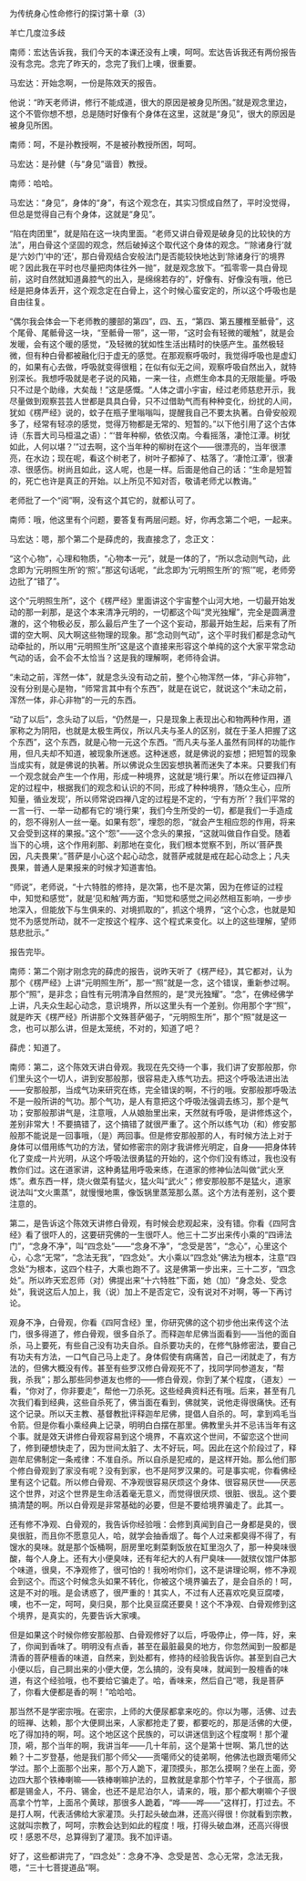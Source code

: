 为传统身心性命修行的探讨第十章（3）

羊亡几度泣多歧

南师：宏达告诉我，我们今天的本课还没有上噢，呵呵。宏达告诉我还有两份报告没有念完。念完了昨天的，念完了我们上噢，很重要。

马宏达：开始念啊，一份是陈效天的报告。

他说：“昨天老师讲，修行不能成道，很大的原因是被身见所困。”就是观念里边，这个不管你想不想，总是随时好像有个身体在这里，这就是“身见”，很大的原因是被身见所困。

南师：呵，不是孙教授啊，不是被孙教授所困，呵呵。

马宏达：是孙健（与“身见”谐音）教授。

南师：哈哈。

马宏达：“身见”，身体的“身”，有这个观念在，其实习惯成自然了，平时没觉得，但总是觉得自己有个身体，这就是“身见”。

“陷在肉团里”，就是陷在这一块肉里面。“老师又讲白骨观是破身见的比较快的方法”，用白骨这个坚固的观念，然后破掉这个取代这个身体的观念。“‘除诸身行’就是‘六妙门’中的‘还’，那白骨观结合安般法门是否能较快地达到‘除诸身行’的境界呢？因此我在平时也尽量把肉体往外一抛”，就是观念放下。“孤零零一具白骨现前，这时自然就知道鼻腔气的出入，是绵绵若存的”，好像有、好像没有哦，他已经是把身体丢开，这个观念定在白骨上，这个时候心蛮安定的，所以这个呼吸也是自由往复。

“偶尔我会体会一下老师教的腰部的第四”，四、五，“第四、第五腰椎至骶骨”，这个尾骨、尾骶骨这一块，“至骶骨一带”，这一带，“这时会有轻微的暖触”，就是会发暖，会有这个暖的感觉，“及轻微的犹如性生活出精时的快感产生。虽然极轻微，但有种白骨都被融化归于虚无的感觉。在那观察呼吸时，我觉得呼吸也是虚幻的，如果有心去做，呼吸就变得很粗；在似有似无之间，观察呼吸自然出入，就特别深长。我想呼吸就是老子说的风箱，一来一往，点燃生命本具的无限能量。呼吸只不过是个助缘，大矣哉！”这是感慨。“人体之谓小宇宙，经过老师慈悲开示，我尽量做到观察芸芸人世都是具具白骨，只不过借助气而有种种变化，纷扰的人间，犹如《楞严经》说的，蚊子在瓶子里嗡嗡叫，提醒我自己不要太执著。白骨安般观多了，经常有轻凉的感觉，觉得万物都是无常的、短暂的。”以下他引用了这个古体诗（东晋大司马桓温之语）：“‘昔年种柳，依依汉南。今看摇落，凄怆江潭。树犹如此，人何以堪？’”过去啊，这个当年种的柳树在这个——很漂亮的，当年很漂亮，在水边；现在呢，看这个树老了，树叶子都掉了、枯落了。‘凄怆江潭’，很凄凉、很感伤。树尚且如此，这人呢，也是一样。后面是他自己的话：“生命是短暂的，死亡也许是真正的开始。以上所见不知对否，敬请老师尤以教诲。”

老师批了一个“阅”啊，没有这个其它的，就都认可了。

南师：哦，他这里有个问题，要答复有两层问题。好，你再念第二个吧，一起来。

马宏达：嗯，那个第二个是薛虎的，我直接念了，念正文：

“这个心物”，心理和物质，“心物本一元”，就是一体的了，“所以念动则气动，此念即为‘元明照生所’的‘照’。”那这句话呢，“此念即为‘元明照生所’的‘照’”呢，老师旁边批了“错了”。

这个“元明照生所”，这个《楞严经》里面讲这个宇宙整个山河大地，一切最开始发动的那一刹那，是这个本来清净元明的，一切都这个叫“灵光独耀”，完全是圆满澄澈的，这个物极必反，那么最后产生了一个这个妄动，那最开始生起，后来有了所谓的空大啊、风大啊这些物理的现象。那“念动则气动”，这个平时我们都是念动气动牵扯的，所以用“元明照生所”这是这个直接来形容这个单纯的这个大家平常念动气动的话，会不会不太恰当？这是我的理解啊，老师待会讲。

“未动之前，浑然一体”，就是念头没有动之前，整个心物浑然一体，“非心非物”，没有分别是心是物，“师常言其中有个东西”，就是在说它，就说这个“未动之前，浑然一体，非心非物”的一元的东西。

“动了以后”，念头动了以后，“仍然是一，只是现象上表现出心和物两种作用，道家称之为阴阳，也就是太极生两仪，所以凡夫与圣人的区别，就在于圣人把握了这个东西”，这个东西，就是心物一元这个东西。“而凡夫与圣人虽然有同样的功能作用，但凡夫却不知道，被现象所迷惑。这种迷惑，就是佛说的妄想；把短暂的现象当成实有，就是佛说的执著。所以佛说众生因妄想执著而迷失了本来。只要我们有一个观念就会产生一个作用，形成一种境界，这就是‘境行果’。所以在修证四禅八定的过程中，根据我们的观念和认识的不同，形成了种种境界，‘随众生心，应所知量，循业发现’，所以师常说四禅八定的过程是不定的，‘宁有方所’？我们平常的一言一行、一举一动都有它的‘境行果’，我们今生所受的一切，都是我们一手造成的，怨不得别人一丝一毫。如果有怨”，埋怨的怨，“就会产生相应怨的作用，将来又会受到这样的果报。”这个“怨”——这个念头的果报，“这就叫做自作自受。随着当下的心境，这个作用刹那、刹那地在变化，我们根本觉察不到，所以‘菩萨畏因，凡夫畏果’。”菩萨是小心这个起心动念，就菩萨戒就是戒在起心动念上；凡夫畏果，普通人是果报来的时候才知道害怕。

“师说”，老师说，“十六特胜的修持，是次第，也不是次第，因为在修证的过程中，知觉和感觉”，就是‘见和触’两方面，“知觉和感觉之间必然相互影响，一步步地深入，但能放下与生俱来的、对境抓取的”，抓这个境界，“这个心念，也就是知觉不为感觉所动，就不一定按这个程序、这个程式来变化。以上的这些理解，望师慈悲批示。”

报告完毕。

南师：第二个刚才刚念完的薛虎的报告，说昨天听了《楞严经》，其它都对，认为那个《楞严经》上讲“元明照生所”，那一“照”就是一念，这个错误，重新参过啊。那个“照”，是非念；自性有元明清净自然照的，是“灵光独耀”。“念”，在佛经佛学上讲，凡夫众生起心动念，意识境界，所以这里头有一个差别。你用那个字“照”，就是昨天《楞严经》所讲那个文殊菩萨偈子，“元明照生所”，那个“照”就是这一念，也可以那么讲，但是太笼统，不对的，知道了吧？

薛虎：知道了。

南师：第二，这个陈效天讲白骨观。我现在先交待一个事，我们讲了安那般那，你们里头这个一切人，讲到安那般那，很容易走入练气功去。把这个呼吸法进出法——安那般那，当成气功来研究在练，完全错误的啊，不行的哦。安那般那呼吸法不是一般所讲的气功。那个气功，是人有意把这个呼吸法强调去练习，那个是气功；安那般那讲气是，注意哦，人从娘胎里出来，天然就有呼吸，是讲修炼这个，差别非常大！不要搞错了，这个搞错了就很严重了。这个所以练气功（和）修安那般那不能说是一回事哦，（是）两回事。但是修安那般那的人，有时候方法上对于身体可以借用练气功的方法，譬如修密宗的刚才我讲修光明定，自身——把身体转化了变成一片光明，从这个呼吸法很勇猛的开始的，这个你们没有练过，我也没有教你们过。这在道家讲，这种勇猛用呼吸来练，在道家的修神仙法叫做“武火烹炼”。煮东西一样，烧火做菜有猛火，猛火叫“武火”；修安那般那不是猛火，道家说法叫“文火熏蒸”，就慢慢地熏，像饭锅里蒸笼那么蒸。这个方法有差别，这个要注意的。

第二，是告诉这个陈效天讲修白骨观，有时候会悲观起来，没有错。你看《四阿含经》看了很吓人的，这要研究佛的一生很吓人。他三十二岁出来传小乘的“四谛法门”，“念身不净”，叫“四念处”——“念身不净”，“念受是苦”，“念心”，心里这个心，心念“无常”，“念法无我”，“四念处”。大小乘以“四念处”佛法为根本，注意“四念处”为根本，这四个柱子，大乘也跑不了。这是佛第一步出来，三十二岁，“四念处”。所以昨天宏忍师（对）佛提出来“十六特胜”下面，她（加）“身念处、受念处”，我说这后人加上，我（说）加上不是否定它，没有说对不对啊，等一下再讨论。

观身不净，白骨观，你看《四阿含经》里，你研究佛的这个初步他出来传这个法门，很多得道了，修白骨观，很多自杀了。而释迦牟尼佛当面看到——当他的面自杀，马上要死，有些自己没有功夫自杀。自杀要功夫的，在修气脉修密法，要自己有功夫有方法，一口气自己马上走了。身体假使有病痛苦，自己一闭就走了，有方法的，但佛大概没有传。甚至有些罗汉修白骨观死不了，找同学同参道友，“帮我，杀我”；那么那些同参道友也修的——修白骨观，你到了某个程度，（道友）一看，“你对了，你非要走”，帮他一刀杀死。这些经典资料还有哦。后来，甚至有几次我们看到经典，这些自杀死了，佛当面在看到，佛就笑，说他走得很痛快。还有这个记录。所以天主教、基督教批评释迦牟尼佛，提倡人自杀的。呵，拿到鸡毛当令箭。但是你看小乘经典上记录，明明白白摆在那里。佛教里头并不忌讳当年有这个事。就是效天讲修白骨观容易到这个境界，不喜欢这个世间，不留恋这个世间了，修到硬想快走了，因为世间太脏了、太不好玩，呵。因此在这个阶段过了，释迦牟尼佛制定一条戒律：不准自杀。所以自杀是犯戒的，是这样开始。那么他们那个修白骨观到了家没有呢？没有到家，也不是阿罗汉果的。可是事实呢，你看佛经里有这个记载。所以修白骨观、不净观很容易厌烦这个身体、很容易厌世——厌恶这个世界，对这个世界是生命活着毫无意义，而觉得很厌烦、很脏、很乱。这个要搞清楚的啊。所以白骨观是非常基础的必要，但是不要给境界骗走了。此其一。

还有修不净观、白骨观的，我告诉你经验哦：会修到真闻到自己一身都是臭的，很臭很脏，而且你不愿意见人，哈，就学会抽香烟了。每个人过来都臭得不得了，有馊水的臭味。就是那个饭桶啊，厨房里吃剩菜剩饭放在缸里泡久了，那一种臭味很酸，每个人身上。还有大小便臭味，还有年纪大的人有尸臭味——就殡仪馆尸体那个味道，很臭，不净观修了，很可怕的！我吩咐你们，这不是讲理论啊，修不净观会到这个。而这个时候念头如果不转化，你被这个境界骗去了，是会自杀的！呵，这是不对的哦。是会诱惑了，很严重的！其实人，不过有人还喜欢吃臭豆腐喽，噢，也不一定，呵呵，臭归臭，那个比臭豆腐还要臭！这个不净观、白骨观修到这个境界，是真实的，先要告诉大家噢。

但是如果这个时候你修安那般那、白骨观修好了以后，呼吸停止，停一阵，好，来了，你闻到香味了。明明没有点香，甚至在最脏最臭的地方，你忽然闻到一股都是清香的菩萨檀香的味道，自然来，到处都有，修持的经验我告诉你。甚至到自己大小便以后，自己屙出来的小便大便，怎么搞的，没有臭味，就闻到一股檀香的味道，有这个经验哦，也不要给它骗走了。哈，香味来，然后自己“嗯，我是菩萨了，你看大便都是香的啊！”哈哈哈。

那当然不是学密宗哦。在密宗，上师的大便尿都拿来吃的。你以为哪，活佛、过去的班禅、达赖，那个大便屙出来，人家都抢走了要，都要吃的，那是活佛的大便，吃了得加持的啊，呵。这个地区这个民族的，可以讲迷信到这个程度啊！那个灌顶，嗬，那个当年的啊，我讲当年——几十年前，这个是第十世啊、第几世的达赖？十二岁登基，他是我们那个师父——贡噶师父的徒弟啊，他佛法也跟贡噶师父学过。那个上面那个出来，那个万人跪下，灌顶摸头，那怎么摸啊？坐在上面，旁边四大那个铁棒喇嘛——铁棒喇嘛护法的，显教就是拿那个竹竿子，个子很高，那都是锡金人，不丹、锡金，也还不是尼泊尔人，请来的，哦，那个都大喇嘛个子很高拿个竹竿，上面吊个黄球，那很多人跪着，“哗——哗——”这样打，打过去。不是打人啊，代表活佛给大家灌顶。头打起头破血淋，还高兴得很！你就看到宗教，这就叫宗教了，呵呵，宗教会达到如此的程度！哦，打得头破血淋，还高兴得很哎！感恩不尽，总算得到了灌顶。我不加评语。

好了，这些都讲完了，“四念处”：念身不净、念受是苦、念心无常，念法无我，嗯，“三十七菩提道品”啊。


